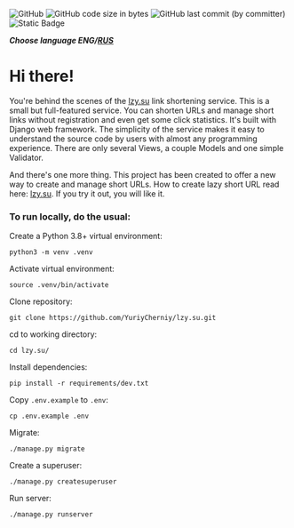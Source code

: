 ![GitHub](https://img.shields.io/github/license/yuriycherniy/lzy.su)
![GitHub code size in bytes](https://img.shields.io/github/languages/code-size/yuriycherniy/lzy.su)
![GitHub last commit (by committer)](https://img.shields.io/github/last-commit/yuriycherniy/lzy.su)
![Static Badge](https://img.shields.io/badge/beginner%20friendly-008080)

_**Choose language ENG/[RUS](https://github.com/YuriyCherniy/lzy.su/blob/main/docs/translations/README.ru.md)**_
# Hi there! #
You're behind the scenes of the [lzy.su](https://lzy.su/) link shortening service. This is a small but full-featured service. You can shorten URLs and manage short links without registration and even get some click statistics. It's built with Django web framework. The simplicity of the service makes it easy to understand the source code by users with almost any programming experience. There are only several Views, a couple Models and one simple Validator.

And there's one more thing. This project has been created to offer a new way to create and manage short URLs. How to create lazy short URL read here: [lzy.su](https://lzy.su/). If you try it out, you will like it.

### To run locally, do the usual: ###

Create a Python 3.8+ virtual environment:
```
python3 -m venv .venv
```
Activate virtual environment:
```
source .venv/bin/activate
```
Clone repository:
```
git clone https://github.com/YuriyCherniy/lzy.su.git
```
cd to working directory:
```
cd lzy.su/
```
Install dependencies:
```
pip install -r requirements/dev.txt
```
Copy ```.env.example``` to ```.env```:
```
cp .env.example .env
```
Migrate:
```
./manage.py migrate
```
Create a superuser:
```
./manage.py createsuperuser
```
Run server:
```
./manage.py runserver
```